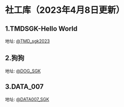 # 社工库（2023年4月8日更新）

## 1.TMDSGK-Hello World

地址: [@TMD_sgk2023](t.me/sgk2023_03_30bot?start=SGK_4GMNC2G2)

## 2.狗狗

地址: [@DOG_SGK](https://t.me/DogeSGK_bot?start=6195597082)

## 3.DATA_007

地址: [@DATA007_SGK](https://t.me/DATA_007bot?start=II1QQRK4lU)
